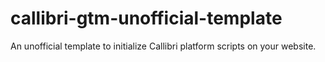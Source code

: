 # callibri-gtm-unofficial-template
An unofficial template to initialize Callibri platform scripts on your website.
